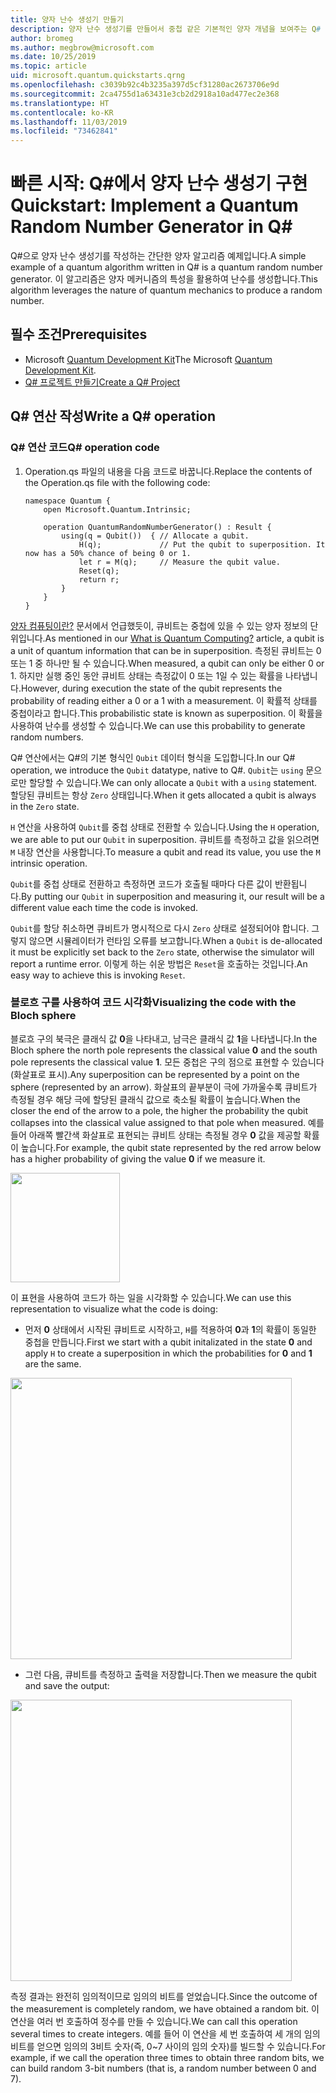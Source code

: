 ```yaml
---
title: 양자 난수 생성기 만들기
description: 양자 난수 생성기를 만들어서 중첩 같은 기본적인 양자 개념을 보여주는 Q# 프로젝트를 빌드합니다.
author: bromeg
ms.author: megbrow@microsoft.com
ms.date: 10/25/2019
ms.topic: article
uid: microsoft.quantum.quickstarts.qrng
ms.openlocfilehash: c3039b92c4b3235a397d5cf31280ac2673706e9d
ms.sourcegitcommit: 2ca4755d1a63431e3cb2d2918a10ad477ec2e368
ms.translationtype: HT
ms.contentlocale: ko-KR
ms.lasthandoff: 11/03/2019
ms.locfileid: "73462841"
---
```

# <a name="quickstart-implement-a-quantum-random-number-generator-in-q"></a><span data-ttu-id="1a8ce-103">빠른 시작: Q#에서 양자 난수 생성기 구현</span><span class="sxs-lookup"><span data-stu-id="1a8ce-103">Quickstart: Implement a Quantum Random Number Generator in Q#</span></span>
<span data-ttu-id="1a8ce-104">Q#으로 양자 난수 생성기를 작성하는 간단한 양자 알고리즘 예제입니다.</span><span class="sxs-lookup"><span data-stu-id="1a8ce-104">A simple example of a quantum algorithm written in Q# is a quantum random number generator.</span></span> <span data-ttu-id="1a8ce-105">이 알고리즘은 양자 메커니즘의 특성을 활용하여 난수를 생성합니다.</span><span class="sxs-lookup"><span data-stu-id="1a8ce-105">This algorithm leverages the nature of quantum mechanics to produce a random number.</span></span> 

## <a name="prerequisites"></a><span data-ttu-id="1a8ce-106">필수 조건</span><span class="sxs-lookup"><span data-stu-id="1a8ce-106">Prerequisites</span></span>

- <span data-ttu-id="1a8ce-107">Microsoft [Quantum Development Kit](xref:microsoft.quantum.install)</span><span class="sxs-lookup"><span data-stu-id="1a8ce-107">The Microsoft [Quantum Development Kit](xref:microsoft.quantum.install).</span></span>
- [<span data-ttu-id="1a8ce-108">Q# 프로젝트 만들기</span><span class="sxs-lookup"><span data-stu-id="1a8ce-108">Create a Q# Project</span></span>](xref:microsoft.quantum.howto.createproject)


## <a name="write-a-q-operation"></a><span data-ttu-id="1a8ce-109">Q# 연산 작성</span><span class="sxs-lookup"><span data-stu-id="1a8ce-109">Write a Q# operation</span></span>

### <a name="q-operation-code"></a><span data-ttu-id="1a8ce-110">Q# 연산 코드</span><span class="sxs-lookup"><span data-stu-id="1a8ce-110">Q# operation code</span></span>

1. <span data-ttu-id="1a8ce-111">Operation.qs 파일의 내용을 다음 코드로 바꿉니다.</span><span class="sxs-lookup"><span data-stu-id="1a8ce-111">Replace the contents of the Operation.qs file with the following code:</span></span>

    ```qsharp
    namespace Quantum {
        open Microsoft.Quantum.Intrinsic;

        operation QuantumRandomNumberGenerator() : Result {
            using(q = Qubit())  { // Allocate a qubit.
                H(q);             // Put the qubit to superposition. It now has a 50% chance of being 0 or 1.
                let r = M(q);     // Measure the qubit value.
                Reset(q);
                return r;
            }
        }
    }
    ```

<span data-ttu-id="1a8ce-112">[양자 컴퓨팅이란?](xref:microsoft.quantum.overview.what) 문서에서 언급했듯이, 큐비트는 중첩에 있을 수 있는 양자 정보의 단위입니다.</span><span class="sxs-lookup"><span data-stu-id="1a8ce-112">As mentioned in our [What is Quantum Computing?](xref:microsoft.quantum.overview.what) article, a qubit is a unit of quantum information that can be in superposition.</span></span> <span data-ttu-id="1a8ce-113">측정된 큐비트는 0 또는 1 중 하나만 될 수 있습니다.</span><span class="sxs-lookup"><span data-stu-id="1a8ce-113">When measured, a qubit can only be either 0 or 1.</span></span> <span data-ttu-id="1a8ce-114">하지만 실행 중인 동안 큐비트 상태는 측정값이 0 또는 1일 수 있는 확률을 나타냅니다.</span><span class="sxs-lookup"><span data-stu-id="1a8ce-114">However, during execution the state of the qubit represents the probability of reading either a 0 or a 1 with a measurement.</span></span> <span data-ttu-id="1a8ce-115">이 확률적 상태를 중첩이라고 합니다.</span><span class="sxs-lookup"><span data-stu-id="1a8ce-115">This probabilistic state is known as superposition.</span></span> <span data-ttu-id="1a8ce-116">이 확률을 사용하여 난수를 생성할 수 있습니다.</span><span class="sxs-lookup"><span data-stu-id="1a8ce-116">We can use this probability to generate random numbers.</span></span>

<span data-ttu-id="1a8ce-117">Q# 연산에서는 Q#의 기본 형식인 `Qubit` 데이터 형식을 도입합니다.</span><span class="sxs-lookup"><span data-stu-id="1a8ce-117">In our Q# operation, we introduce the `Qubit` datatype, native to Q#.</span></span> <span data-ttu-id="1a8ce-118">`Qubit`는 `using` 문으로만 할당할 수 있습니다.</span><span class="sxs-lookup"><span data-stu-id="1a8ce-118">We can only allocate a `Qubit` with a `using` statement.</span></span> <span data-ttu-id="1a8ce-119">할당된 큐비트는 항상 `Zero` 상태입니다.</span><span class="sxs-lookup"><span data-stu-id="1a8ce-119">When it gets allocated a qubit is always in the `Zero`  state.</span></span> 

<span data-ttu-id="1a8ce-120">`H` 연산을 사용하여 `Qubit`를 중첩 상태로 전환할 수 있습니다.</span><span class="sxs-lookup"><span data-stu-id="1a8ce-120">Using the `H` operation, we are able to put our `Qubit` in superposition.</span></span> <span data-ttu-id="1a8ce-121">큐비트를 측정하고 값을 읽으려면 `M` 내장 연산을 사용합니다.</span><span class="sxs-lookup"><span data-stu-id="1a8ce-121">To measure a qubit and read its value, you use the `M` intrinsic operation.</span></span>

<span data-ttu-id="1a8ce-122">`Qubit`를 중첩 상태로 전환하고 측정하면 코드가 호출될 때마다 다른 값이 반환됩니다.</span><span class="sxs-lookup"><span data-stu-id="1a8ce-122">By putting our `Qubit` in superposition and measuring it, our result will be a different value each time the code is invoked.</span></span> 

<span data-ttu-id="1a8ce-123">`Qubit`를 할당 취소하면 큐비트가 명시적으로 다시 `Zero` 상태로 설정되어야 합니다. 그렇지 않으면 시뮬레이터가 런타임 오류를 보고합니다.</span><span class="sxs-lookup"><span data-stu-id="1a8ce-123">When a `Qubit` is de-allocated it must be explicitly set back to the `Zero` state, otherwise the simulator will report a runtime error.</span></span> <span data-ttu-id="1a8ce-124">이렇게 하는 쉬운 방법은 `Reset`을 호출하는 것입니다.</span><span class="sxs-lookup"><span data-stu-id="1a8ce-124">An easy way to achieve this is invoking `Reset`.</span></span>

### <a name="visualizing-the-code-with-the-bloch-sphere"></a><span data-ttu-id="1a8ce-125">블로흐 구를 사용하여 코드 시각화</span><span class="sxs-lookup"><span data-stu-id="1a8ce-125">Visualizing the code with the Bloch sphere</span></span>

<span data-ttu-id="1a8ce-126">블로흐 구의 북극은 클래식 값 **0**을 나타내고, 남극은 클래식 값 **1**을 나타냅니다.</span><span class="sxs-lookup"><span data-stu-id="1a8ce-126">In the Bloch sphere the north pole represents the classical value **0** and the south pole represents the classical value **1**.</span></span> <span data-ttu-id="1a8ce-127">모든 중첩은 구의 점으로 표현할 수 있습니다(화살표로 표시).</span><span class="sxs-lookup"><span data-stu-id="1a8ce-127">Any superposition can be represented by a point on the sphere (represented by an arrow).</span></span> <span data-ttu-id="1a8ce-128">화살표의 끝부분이 극에 가까울수록 큐비트가 측정될 경우 해당 극에 할당된 클래식 값으로 축소될 확률이 높습니다.</span><span class="sxs-lookup"><span data-stu-id="1a8ce-128">When the closer the end of the arrow to a pole, the higher the probability the qubit collapses into the classical value assigned to that pole when measured.</span></span> <span data-ttu-id="1a8ce-129">예를 들어 아래쪽 빨간색 화살표로 표현되는 큐비트 상태는 측정될 경우 **0** 값을 제공할 확률이 높습니다.</span><span class="sxs-lookup"><span data-stu-id="1a8ce-129">For example, the qubit state represented by the red arrow below has a higher probability of giving the value **0** if we measure it.</span></span>

<img src="./Bloch.svg" width="175">

<span data-ttu-id="1a8ce-130">이 표현을 사용하여 코드가 하는 일을 시각화할 수 있습니다.</span><span class="sxs-lookup"><span data-stu-id="1a8ce-130">We can use this representation to visualize what the code is doing:</span></span>

* <span data-ttu-id="1a8ce-131">먼저 **0** 상태에서 시작된 큐비트로 시작하고, `H`를 적용하여 **0**과 **1**의 확률이 동일한 중첩을 만듭니다.</span><span class="sxs-lookup"><span data-stu-id="1a8ce-131">First we start with a qubit initalizated in the state **0** and apply `H` to create a superposition in which the probabilities for **0** and **1** are the same.</span></span>

<img src="./H.svg" width="450">

* <span data-ttu-id="1a8ce-132">그런 다음, 큐비트를 측정하고 출력을 저장합니다.</span><span class="sxs-lookup"><span data-stu-id="1a8ce-132">Then we measure the qubit and save the output:</span></span>

<img src="./Measurement2.svg" width="450">

<span data-ttu-id="1a8ce-133">측정 결과는 완전히 임의적이므로 임의의 비트를 얻었습니다.</span><span class="sxs-lookup"><span data-stu-id="1a8ce-133">Since the outcome of the measurement is completely random, we have obtained a random bit.</span></span> <span data-ttu-id="1a8ce-134">이 연산을 여러 번 호출하여 정수를 만들 수 있습니다.</span><span class="sxs-lookup"><span data-stu-id="1a8ce-134">We can call this operation several times to create integers.</span></span> <span data-ttu-id="1a8ce-135">예를 들어 이 연산을 세 번 호출하여 세 개의 임의 비트를 얻으면 임의의 3비트 숫자(즉, 0~7 사이의 임의 숫자)를 빌드할 수 있습니다.</span><span class="sxs-lookup"><span data-stu-id="1a8ce-135">For example, if we call the operation three times to obtain three random bits, we can build random 3-bit numbers (that is, a random number between 0 and 7).</span></span>
